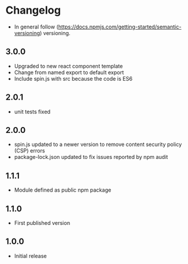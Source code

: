 # Changelog

* In general follow (https://docs.npmjs.com/getting-started/semantic-versioning) versioning.

## 3.0.0
* Upgraded to new react component template
* Change from named export to default export
* Include spin.js with src because the code is ES6

## 2.0.1
* unit tests fixed

## 2.0.0
* spin.js updated to a newer version to remove content security policy (CSP) errors
* package-lock.json updated to fix issues reported by npm audit

## 1.1.1
* Module defined as public npm package

## 1.1.0
* First published version

## 1.0.0
* Initial release
